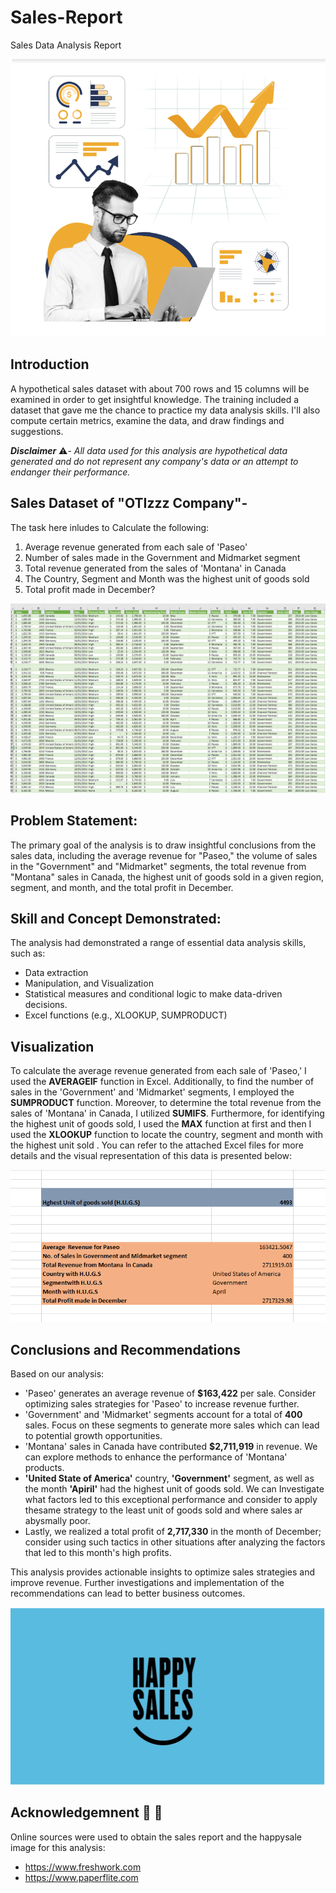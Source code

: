 # Sales-Report
Sales Data Analysis Report

![](Sales_Img.png)

## Introduction

A hypothetical sales dataset with about 700 rows and 15 columns will be examined in order to get insightful knowledge. The training included a dataset that gave me the chance to practice my data analysis skills. I'll also compute certain metrics, examine the data, and draw findings and suggestions.


_**Disclaimer**_ ⚠️- _All data used for this analysis are hypothetical data generated and do not represent any company's data or an attempt to endanger their performance._

## Sales Dataset of "OTIzzz Company"-
The task here inludes to Calculate the following:
1. Average revenue generated from each sale of 'Paseo'
2. Number of sales made in the Government and Midmarket segment
3. Total revenue generated from the sales of 'Montana' in Canada
4. The Country, Segment and Month was the highest unit of goods sold
5. Total profit made in December?

![](Sales1.png)



## Problem Statement:

The primary goal of the analysis is to draw insightful conclusions from the sales data, including the average revenue for "Paseo," the volume of sales in the "Government" and "Midmarket" segments, the total revenue from "Montana" sales in Canada, the highest unit of goods sold in a given region, segment, and month, and the total profit in December.

## Skill and Concept Demonstrated:

The analysis had demonstrated a range of essential data analysis skills, such as:
- Data extraction
- Manipulation, and Visualization
- Statistical measures and conditional logic to make data-driven decisions.
- Excel functions (e.g., XLOOKUP, SUMPRODUCT)

## Visualization
To calculate the average revenue generated from each sale of 'Paseo,' I used the **AVERAGEIF** function in Excel. Additionally, to find the number of sales in the 'Government' and 'Midmarket' segments, I employed the **SUMPRODUCT** function. Moreover, to determine the total revenue from the sales of 'Montana' in Canada, I utilized **SUMIFS**. Furthermore, for identifying the highest unit of goods sold, I used the **MAX** function at first and then I used the **XLOOKUP** function to locate the country, segment and month with the highest unit sold . You can refer to the attached Excel files for more details and the visual representation of this data is presented below:

![](TX1.png)

## Conclusions and Recommendations

Based on our analysis:

- 'Paseo' generates an average revenue of **$163,422** per sale. Consider optimizing sales strategies for 'Paseo' to increase revenue further.
- 'Government' and 'Midmarket' segments account for a total of **400** sales. Focus on these segments to generate more sales which can lead to potential growth opportunities.
- 'Montana' sales in Canada have contributed **$2,711,919** in revenue. We can explore methods to enhance the performance of 'Montana' products.
- **'United State of America'** country, **'Government'** segment, as well as the month **'Apiril'** had the highest unit of goods sold. We can Investigate what factors led to this exceptional performance and consider to apply thesame strategy to the least unit of goods sold and where sales ar abysmally poor.
-   Lastly, we realized a total profit of **2,717,330** in the month of December; consider using such tactics in other situations after analyzing the factors that led to this month's high profits.

  
This analysis provides actionable insights to optimize sales strategies and improve revenue. Further investigations and implementation of the recommendations can lead to better business outcomes.

![](Happysales.png)

## Acknowledgemnent 🙏 🙏

Online sources were used to obtain the sales report and the happysale image for this analysis:
- https://www.freshwork.com
- https://www.paperflite.com








